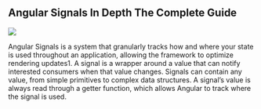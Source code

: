 
## Angular Signals In Depth The Complete Guide

![](screenshots/angular_signals.png)

Angular Signals is a system that granularly tracks how and where your state is used throughout an application, allowing the framework to optimize rendering updates1. A signal is a wrapper around a value that can notify interested consumers when that value changes. Signals can contain any value, from simple primitives to complex data structures. A signal’s value is always read through a getter function, which allows Angular to track where the signal is used.






